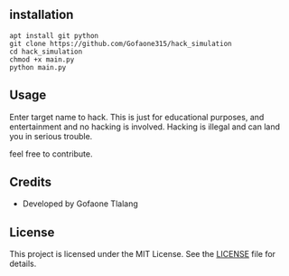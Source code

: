 ## installation 
``` apt upgrade && apt update
apt install git python
git clone https://github.com/Gofaone315/hack_simulation
cd hack_simulation
chmod +x main.py
python main.py
```

## Usage


Enter target name to hack.
This is just for educational purposes, and entertainment and no hacking is involved.
Hacking is illegal and can land you in serious trouble.

feel free to contribute.

## Credits

- Developed by Gofaone Tlalang

## License

This project is licensed under the MIT License. See the [LICENSE](LICENSE) file for details.
